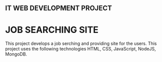 ## IT WEB DEVELOPMENT PROJECT

# JOB SEARCHING SITE

This project develops a job serching and providing site for the users. This project uses the following technologies HTML, CSS, JavaScript, NodeJS, MongoDB.
